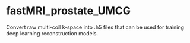 # fastMRI_prostate_UMCG
Convert raw multi-coil k-space into .h5 files that can be used for training deep learning reconstruction models.
